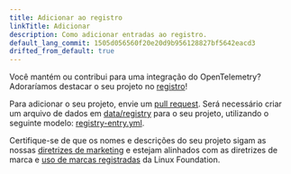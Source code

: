 ```yaml
---
title: Adicionar ao registro
linkTitle: Adicionar
description: Como adicionar entradas ao registro.
default_lang_commit: 1505d056560f20e20d9b956128827bf5642eacd3
drifted_from_default: true
---
```


Você mantém ou contribui para uma integração do OpenTelemetry? Adoraríamos
destacar o seu projeto no [registro](../)!

Para adicionar o seu projeto, envie um [pull request][]. Será necessário criar
um arquivo de dados em [data/registry][] para o seu projeto, utilizando o
seguinte modelo: [registry-entry.yml][].

Certifique-se de que os nomes e descrições do seu projeto sigam as nossas
[diretrizes de marketing][] e estejam alinhados com as diretrizes de marca e
[uso de marcas registradas][] da Linux Foundation.

[data/registry]:
  https://github.com/open-telemetry/opentelemetry.io/tree/main/data/registry
[pull request]:
  https://docs.github.com/en/pull-requests/collaborating-with-pull-requests/proposing-changes-to-your-work-with-pull-requests/creating-a-pull-request
[registry-entry.yml]:
  https://github.com/open-telemetry/opentelemetry.io/tree/main/templates/registry-entry.yml
[diretrizes de marketing]: /community/marketing-guidelines/
[uso de marcas registradas]:
  https://www.linuxfoundation.org/legal/trademark-usage
